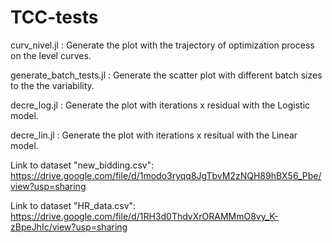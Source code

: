 # TCC-tests

curv_nivel.jl : Generate the plot with the trajectory of optimization process on the level curves.

generate_batch_tests.jl : Generate the scatter plot with different batch sizes to the the variability.

decre_log.jl : Generate the plot with iterations x residual with the Logistic model.

decre_lin.jl : Generate the plot with iterations x resitual with the Linear model.

Link to dataset "new_bidding.csv":
https://drive.google.com/file/d/1modo3ryqq8JgTbvM2zNQH89hBX56_Pbe/view?usp=sharing

Link to dataset "HR_data.csv":
https://drive.google.com/file/d/1RH3d0ThdvXrORAMMmO8vy_K-zBpeJhIc/view?usp=sharing
